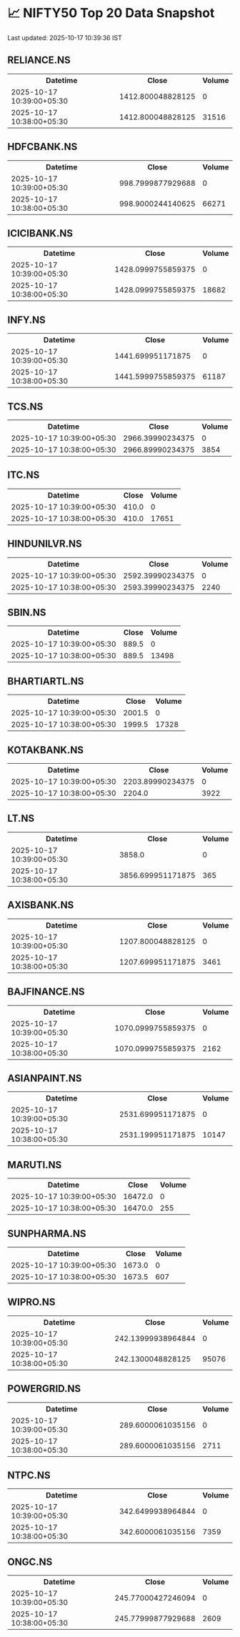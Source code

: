 # 📈 NIFTY50 Top 20 Data Snapshot

Last updated: 2025-10-17 10:39:36 IST

## RELIANCE.NS

<table>
  <tr><th>Datetime</th><th>Close</th><th>Volume</th></tr>
  <tr><td>2025-10-17 10:39:00+05:30</td><td>1412.800048828125</td><td>0</td></tr>
  <tr><td>2025-10-17 10:38:00+05:30</td><td>1412.800048828125</td><td>31516</td></tr>
</table>

## HDFCBANK.NS

<table>
  <tr><th>Datetime</th><th>Close</th><th>Volume</th></tr>
  <tr><td>2025-10-17 10:39:00+05:30</td><td>998.7999877929688</td><td>0</td></tr>
  <tr><td>2025-10-17 10:38:00+05:30</td><td>998.9000244140625</td><td>66271</td></tr>
</table>

## ICICIBANK.NS

<table>
  <tr><th>Datetime</th><th>Close</th><th>Volume</th></tr>
  <tr><td>2025-10-17 10:39:00+05:30</td><td>1428.0999755859375</td><td>0</td></tr>
  <tr><td>2025-10-17 10:38:00+05:30</td><td>1428.0999755859375</td><td>18682</td></tr>
</table>

## INFY.NS

<table>
  <tr><th>Datetime</th><th>Close</th><th>Volume</th></tr>
  <tr><td>2025-10-17 10:39:00+05:30</td><td>1441.699951171875</td><td>0</td></tr>
  <tr><td>2025-10-17 10:38:00+05:30</td><td>1441.5999755859375</td><td>61187</td></tr>
</table>

## TCS.NS

<table>
  <tr><th>Datetime</th><th>Close</th><th>Volume</th></tr>
  <tr><td>2025-10-17 10:39:00+05:30</td><td>2966.39990234375</td><td>0</td></tr>
  <tr><td>2025-10-17 10:38:00+05:30</td><td>2966.89990234375</td><td>3854</td></tr>
</table>

## ITC.NS

<table>
  <tr><th>Datetime</th><th>Close</th><th>Volume</th></tr>
  <tr><td>2025-10-17 10:39:00+05:30</td><td>410.0</td><td>0</td></tr>
  <tr><td>2025-10-17 10:38:00+05:30</td><td>410.0</td><td>17651</td></tr>
</table>

## HINDUNILVR.NS

<table>
  <tr><th>Datetime</th><th>Close</th><th>Volume</th></tr>
  <tr><td>2025-10-17 10:39:00+05:30</td><td>2592.39990234375</td><td>0</td></tr>
  <tr><td>2025-10-17 10:38:00+05:30</td><td>2593.39990234375</td><td>2240</td></tr>
</table>

## SBIN.NS

<table>
  <tr><th>Datetime</th><th>Close</th><th>Volume</th></tr>
  <tr><td>2025-10-17 10:39:00+05:30</td><td>889.5</td><td>0</td></tr>
  <tr><td>2025-10-17 10:38:00+05:30</td><td>889.5</td><td>13498</td></tr>
</table>

## BHARTIARTL.NS

<table>
  <tr><th>Datetime</th><th>Close</th><th>Volume</th></tr>
  <tr><td>2025-10-17 10:39:00+05:30</td><td>2001.5</td><td>0</td></tr>
  <tr><td>2025-10-17 10:38:00+05:30</td><td>1999.5</td><td>17328</td></tr>
</table>

## KOTAKBANK.NS

<table>
  <tr><th>Datetime</th><th>Close</th><th>Volume</th></tr>
  <tr><td>2025-10-17 10:39:00+05:30</td><td>2203.89990234375</td><td>0</td></tr>
  <tr><td>2025-10-17 10:38:00+05:30</td><td>2204.0</td><td>3922</td></tr>
</table>

## LT.NS

<table>
  <tr><th>Datetime</th><th>Close</th><th>Volume</th></tr>
  <tr><td>2025-10-17 10:39:00+05:30</td><td>3858.0</td><td>0</td></tr>
  <tr><td>2025-10-17 10:38:00+05:30</td><td>3856.699951171875</td><td>365</td></tr>
</table>

## AXISBANK.NS

<table>
  <tr><th>Datetime</th><th>Close</th><th>Volume</th></tr>
  <tr><td>2025-10-17 10:39:00+05:30</td><td>1207.800048828125</td><td>0</td></tr>
  <tr><td>2025-10-17 10:38:00+05:30</td><td>1207.699951171875</td><td>3461</td></tr>
</table>

## BAJFINANCE.NS

<table>
  <tr><th>Datetime</th><th>Close</th><th>Volume</th></tr>
  <tr><td>2025-10-17 10:39:00+05:30</td><td>1070.0999755859375</td><td>0</td></tr>
  <tr><td>2025-10-17 10:38:00+05:30</td><td>1070.0999755859375</td><td>2162</td></tr>
</table>

## ASIANPAINT.NS

<table>
  <tr><th>Datetime</th><th>Close</th><th>Volume</th></tr>
  <tr><td>2025-10-17 10:39:00+05:30</td><td>2531.699951171875</td><td>0</td></tr>
  <tr><td>2025-10-17 10:38:00+05:30</td><td>2531.199951171875</td><td>10147</td></tr>
</table>

## MARUTI.NS

<table>
  <tr><th>Datetime</th><th>Close</th><th>Volume</th></tr>
  <tr><td>2025-10-17 10:39:00+05:30</td><td>16472.0</td><td>0</td></tr>
  <tr><td>2025-10-17 10:38:00+05:30</td><td>16470.0</td><td>255</td></tr>
</table>

## SUNPHARMA.NS

<table>
  <tr><th>Datetime</th><th>Close</th><th>Volume</th></tr>
  <tr><td>2025-10-17 10:39:00+05:30</td><td>1673.0</td><td>0</td></tr>
  <tr><td>2025-10-17 10:38:00+05:30</td><td>1673.5</td><td>607</td></tr>
</table>

## WIPRO.NS

<table>
  <tr><th>Datetime</th><th>Close</th><th>Volume</th></tr>
  <tr><td>2025-10-17 10:39:00+05:30</td><td>242.13999938964844</td><td>0</td></tr>
  <tr><td>2025-10-17 10:38:00+05:30</td><td>242.1300048828125</td><td>95076</td></tr>
</table>

## POWERGRID.NS

<table>
  <tr><th>Datetime</th><th>Close</th><th>Volume</th></tr>
  <tr><td>2025-10-17 10:39:00+05:30</td><td>289.6000061035156</td><td>0</td></tr>
  <tr><td>2025-10-17 10:38:00+05:30</td><td>289.6000061035156</td><td>2711</td></tr>
</table>

## NTPC.NS

<table>
  <tr><th>Datetime</th><th>Close</th><th>Volume</th></tr>
  <tr><td>2025-10-17 10:39:00+05:30</td><td>342.6499938964844</td><td>0</td></tr>
  <tr><td>2025-10-17 10:38:00+05:30</td><td>342.6000061035156</td><td>7359</td></tr>
</table>

## ONGC.NS

<table>
  <tr><th>Datetime</th><th>Close</th><th>Volume</th></tr>
  <tr><td>2025-10-17 10:39:00+05:30</td><td>245.77000427246094</td><td>0</td></tr>
  <tr><td>2025-10-17 10:38:00+05:30</td><td>245.77999877929688</td><td>2609</td></tr>
</table>

